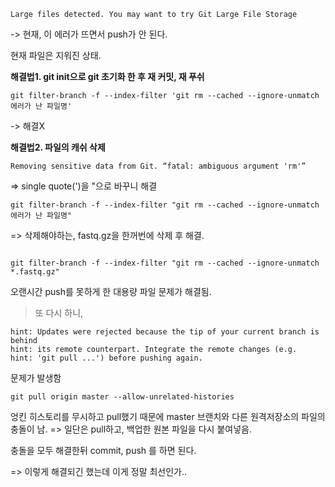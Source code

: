 
```
Large files detected. You may want to try Git Large File Storage 
```

-> 현재, 이 에러가 뜨면서 push가 안 된다.

현재 파일은 지워진 상태.

**해결법1. git init으로 git 초기화 한 후 재 커밋, 재 푸쉬**
```
git filter-branch -f --index-filter 'git rm --cached --ignore-unmatch 에러가 난 파일명'
```
-> 해결X

**해결법2. 파일의 캐쉬 삭제**

```
Removing sensitive data from Git. “fatal: ambiguous argument 'rm'”
```


=> single quote(')을 "으로 바꾸니 해결 
```
git filter-branch -f --index-filter "git rm --cached --ignore-unmatch 에러가 난 파일명"

```

=> 삭제해야하는, fastq.gz을 한꺼번에 삭제 후 해결.

```

git filter-branch -f --index-filter "git rm --cached --ignore-unmatch  *.fastq.gz"

```

오랜시간 push를 못하게 한 대용량 파일 문제가 해결됨.



> 또 다시 하니, 
```
hint: Updates were rejected because the tip of your current branch is behind
hint: its remote counterpart. Integrate the remote changes (e.g.
hint: 'git pull ...') before pushing again.
``` 
문제가 발생함

```
git pull origin master --allow-unrelated-histories
```

엉킨 히스토리를 무시하고 pull했기 때문에 master 브랜치와 다른 원격저장소의 파일의 충돌이 남.
=> 일단은 pull하고, 백업한 원본 파일을 다시 붙여넣음.

충돌을 모두 해결한뒤 commit, push 를 하면 된다.

=> 이렇게 해결되긴 했는데 이게 정말 최선인가..
